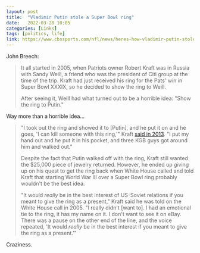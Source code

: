 ```yaml
---
layout: post
title:  "Vladimir Putin stole a Super Bowl ring"
date:   2022-03-28 10:05
categories: [Links]
tags: [politics, life]
link: https://www.cbssports.com/nfl/news/heres-how-vladimir-putin-stole-a-super-bowl-ring-from-the-patriots-robert-kraft/
---
```


John Breech:

>It all started in 2005, when Patriots owner Robert Kraft was in Russia with Sandy Weill, a friend who was the president of Citi group at the time of the trip. Kraft had just received his ring for the Pats' win in Super Bowl XXXIX, so he decided to show the ring to Weill.
>
>After seeing it, Weill had what turned out to be a horrible idea: "Show the ring to Putin."

Way more than a horrible idea...

>"I took out the ring and showed it to [Putin], and he put it on and he goes, 'I can kill someone with this ring,'" Kraft [said in 2013](http://www.cbssports.com/nfl/news/patriots-robert-kraft-vladimir-putin-stole-my-super-bowl-ring/). "I put my hand out and he put it in his pocket, and three KGB guys got around him and walked out."
>
>Despite the fact that Putin walked off with the ring, Kraft still wanted the $25,000 piece of jewelry returned. However, he ended up giving up on his quest to get the ring back when White House called and told Kraft that starting World War III over a Super Bowl ring probably wouldn't be the best idea.
>
>"It would *really* be in the best interest of US-Soviet relations if you meant to give the ring as a present," Kraft said he was told on the White House call in 2005. "I really didn't [want to]. I had an emotional tie to the ring, it has my name on it. I don't want to see it on eBay. There was a pause on the other end of the line, and the voice repeated, 'It would *really* be in the best interest if you meant to give the ring as a present.'"

Craziness.
